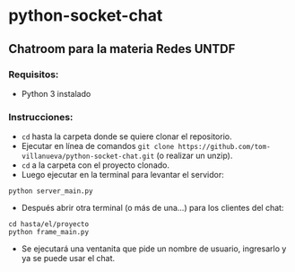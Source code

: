 # python-socket-chat

## Chatroom para la materia Redes UNTDF

### Requisitos:
- Python 3 instalado

### Instrucciones:
- `cd` hasta la carpeta donde se quiere clonar el repositorio.
- Ejecutar en línea de comandos `git clone https://github.com/tom-villanueva/python-socket-chat.git` (o realizar un unzip).
- `cd` a la carpeta con el proyecto clonado.
- Luego ejecutar en la terminal para levantar el servidor:
```
python server_main.py
```
- Después abrir otra terminal (o más de una...) para los clientes del chat:
```
cd hasta/el/proyecto
python frame_main.py
```
- Se ejecutará una ventanita que pide un nombre de usuario, ingresarlo y ya se puede usar el chat.

